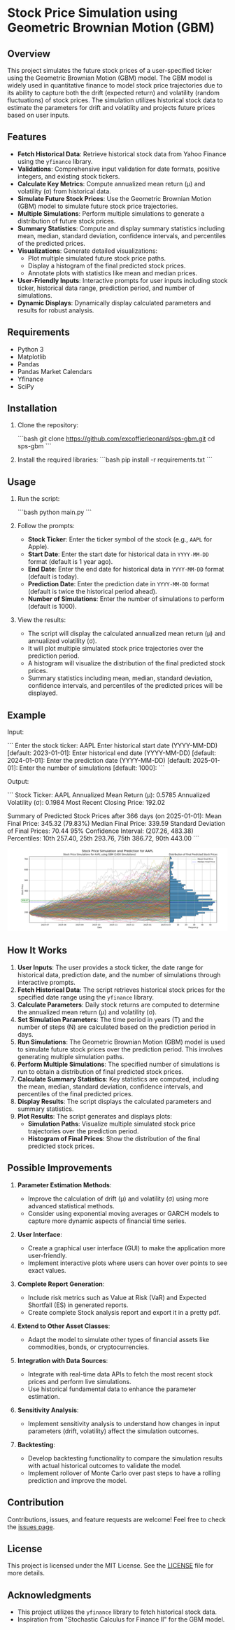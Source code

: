 # Stock Price Simulation using Geometric Brownian Motion (GBM)

## Overview

This project simulates the future stock prices of a user-specified ticker using the Geometric Brownian Motion (GBM) model. The GBM model is widely used in quantitative finance to model stock price trajectories due to its ability to capture both the drift (expected return) and volatility (random fluctuations) of stock prices. The simulation utilizes historical stock data to estimate the parameters for drift and volatility and projects future prices based on user inputs.

## Features

- **Fetch Historical Data**: Retrieve historical stock data from Yahoo Finance using the `yfinance` library.
- **Validations**: Comprehensive input validation for date formats, positive integers, and existing stock tickers.
- **Calculate Key Metrics**: Compute annualized mean return (µ) and volatility (σ) from historical data.
- **Simulate Future Stock Prices**: Use the Geometric Brownian Motion (GBM) model to simulate future stock price trajectories.
- **Multiple Simulations**: Perform multiple simulations to generate a distribution of future stock prices.
- **Summary Statistics**: Compute and display summary statistics including mean, median, standard deviation, confidence intervals, and percentiles of the predicted prices.
- **Visualizations**: Generate detailed visualizations:
  - Plot multiple simulated future stock price paths.
  - Display a histogram of the final predicted stock prices.
  - Annotate plots with statistics like mean and median prices.
- **User-Friendly Inputs**: Interactive prompts for user inputs including stock ticker, historical data range, prediction period, and number of simulations.
- **Dynamic Displays**: Dynamically display calculated parameters and results for robust analysis.

## Requirements

- Python 3
- Matplotlib
- Pandas
- Pandas Market Calendars
- Yfinance
- SciPy

## Installation

1. Clone the repository:

   \`\`\`bash
   git clone https://github.com/excoffierleonard/sps-gbm.git
   cd sps-gbm
   \`\`\`

2. Install the required libraries:
   \`\`\`bash
   pip install -r requirements.txt
   \`\`\`

## Usage

1. Run the script:

   \`\`\`bash
   python main.py
   \`\`\`

2. Follow the prompts:

   - **Stock Ticker**: Enter the ticker symbol of the stock (e.g., `AAPL` for Apple).
   - **Start Date**: Enter the start date for historical data in `YYYY-MM-DD` format (default is 1 year ago).
   - **End Date**: Enter the end date for historical data in `YYYY-MM-DD` format (default is today).
   - **Prediction Date**: Enter the prediction date in `YYYY-MM-DD` format (default is twice the historical period ahead).
   - **Number of Simulations**: Enter the number of simulations to perform (default is 1000).

3. View the results:
   - The script will display the calculated annualized mean return (µ) and annualized volatility (σ).
   - It will plot multiple simulated stock price trajectories over the prediction period.
   - A histogram will visualize the distribution of the final predicted stock prices.
   - Summary statistics including mean, median, standard deviation, confidence intervals, and percentiles of the predicted prices will be displayed.

## Example

Input:

\`\`\`
Enter the stock ticker: AAPL
Enter historical start date (YYYY-MM-DD) [default: 2023-01-01]:
Enter historical end date (YYYY-MM-DD) [default: 2024-01-01]:
Enter the prediction date (YYYY-MM-DD) [default: 2025-01-01]:
Enter the number of simulations [default: 1000]:
\`\`\`

Output:

\`\`\`
Stock Ticker: AAPL
Annualized Mean Return (µ): 0.5785
Annualized Volatility (σ): 0.1984
Most Recent Closing Price: 192.02

Summary of Predicted Stock Prices after 366 days (on 2025-01-01):
Mean Final Price: 345.32 (79.83%)
Median Final Price: 339.59
Standard Deviation of Final Prices: 70.44
95% Confidence Interval: (207.26, 483.38)
Percentiles: 10th 257.40, 25th 293.76, 75th 386.72, 90th 443.00
\`\`\`

![Simulated Stock Price Paths & Summary](example.png)

## How It Works

1. **User Inputs**: The user provides a stock ticker, the date range for historical data, prediction date, and the number of simulations through interactive prompts.
2. **Fetch Historical Data**: The script retrieves historical stock prices for the specified date range using the `yfinance` library.
3. **Calculate Parameters**: Daily stock returns are computed to determine the annualized mean return (µ) and volatility (σ).
4. **Set Simulation Parameters**: The time period in years (T) and the number of steps (N) are calculated based on the prediction period in days.
5. **Run Simulations**: The Geometric Brownian Motion (GBM) model is used to simulate future stock prices over the prediction period. This involves generating multiple simulation paths.
6. **Perform Multiple Simulations**: The specified number of simulations is run to obtain a distribution of final predicted stock prices.
7. **Calculate Summary Statistics**: Key statistics are computed, including the mean, median, standard deviation, confidence intervals, and percentiles of the final predicted prices.
8. **Display Results**: The script displays the calculated parameters and summary statistics.
9. **Plot Results**: The script generates and displays plots:
   - **Simulation Paths**: Visualize multiple simulated stock price trajectories over the prediction period.
   - **Histogram of Final Prices**: Show the distribution of the final predicted stock prices.

## Possible Improvements

1. **Parameter Estimation Methods**:

   - Improve the calculation of drift (µ) and volatility (σ) using more advanced statistical methods.
   - Consider using exponential moving averages or GARCH models to capture more dynamic aspects of financial time series.

2. **User Interface**:

   - Create a graphical user interface (GUI) to make the application more user-friendly.
   - Implement interactive plots where users can hover over points to see exact values.

3. **Complete Report Generation**:

   - Include risk metrics such as Value at Risk (VaR) and Expected Shortfall (ES) in generated reports.
   - Create complete Stock analysis report and export it in a pretty pdf.

4. **Extend to Other Asset Classes**:

   - Adapt the model to simulate other types of financial assets like commodities, bonds, or cryptocurrencies.

5. **Integration with Data Sources**:

   - Integrate with real-time data APIs to fetch the most recent stock prices and perform live simulations.
   - Use historical fundamental data to enhance the parameter estimation.

6. **Sensitivity Analysis**:

   - Implement sensitivity analysis to understand how changes in input parameters (drift, volatility) affect the simulation outcomes.

7. **Backtesting**:

   - Develop backtesting functionality to compare the simulation results with actual historical outcomes to validate the model.
   - Implement rollover of Monte Carlo over past steps to have a rolling prediction and improve the model.

## Contribution

Contributions, issues, and feature requests are welcome! Feel free to check the [issues page](https://github.com/excoffierleonard/sps-gbm/issues).

## License

This project is licensed under the MIT License. See the [LICENSE](LICENSE) file for more details.

## Acknowledgments

- This project utilizes the `yfinance` library to fetch historical stock data.
- Inspiration from "Stochastic Calculus for Finance II" for the GBM model.
